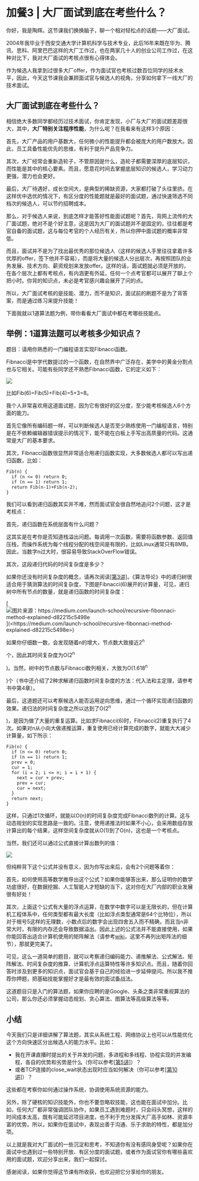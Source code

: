 # 加餐3 \| 大厂面试到底在考些什么？

你好，我是陶辉。这节课我们换换脑子，聊一个相对轻松点的话题——大厂面试。

2004年我毕业于西安交通大学计算机科学与技术专业，此后16年来既在华为、腾讯、思科、阿里巴巴这样的大厂工作过，也在两家几十人的创业公司工作过，在这种对比下，我对大厂面试的考核点很有心得体会。

作为候选人我拿到过很多大厂offer，作为面试官也考核过数百位同学的技术水平，因此，今天这节课我会兼顾面试官与候选人的视角，分享如何拿下一线大厂的技术面试。

## 大厂面试到底在考些什么？

相信绝大多数同学都经历过技术面试，你肯定发现，小厂与大厂的面试题差距很大，其中，**大厂特别关注程序性能**，为什么呢？在我看来有这样3个原因：

首先，大厂产品的用户基数大，任何微小的性能提升都会被庞大的用户数放大。因此，员工具备性能优先的思维，有利于提升产品竞争力。

其次，大厂经常会重新造轮子，不管原因是什么，造轮子都需要深厚的底层知识，而性能是其中的核心要素。而且，愿意花时间去掌握底层知识的候选人，学习动力更强，潜力也会更好。

最后，大厂待遇好，成长空间大，是典型的稀缺资源，大家都打破了头往里挤。在这样优中选优的情况下，有区分度的性能题就是最好的面试题，通过快速筛选不同档次的候选人，可以节约招聘成本。

<!-- [[[read_end]]] -->

那么，对于候选人来说，到底怎样才能答好性能面试题呢？首先，背网上流传的大厂面试题，绝对不是个好主意，这是因为大厂的面试题并不是固定的，往往都是考官自备的面试题，这与每位考官的个人经历有关，所以你押中面试题的概率非常低。

而且，面试并不是为了找出最优秀的那位候选人（这样的候选人手里往往拿着许多优厚的offer，签下他并不容易），而是将大量的候选人分出层次，再按照团队的业务发展、技术方向、薪资规划来发放offer。这样的话，面试题就必须是开放的，在各个层次上都有考核点，有内涵更有外延，任何一个点考官都可以展开了聊上个把小时。你背的知识点，未必是考官感兴趣会展开了问的点。

所以，大厂面试考核的是技能、潜力，而不是知识，面试前的刷题不是为了背答案，而是通过练习来提升技能！

下面我就以1道算法题为例，带你看看大厂面试中都在考哪些技能点。

## 举例：1道算法题可以考核多少知识点？

题目：请用你熟悉的一门编程语言实现Fibnacci函数。

Fibnacci是中学代数提过的一个函数，在自然界中广泛存在，美学中的黄金分割点也与它相关。可能有些同学还不熟悉Fibnacci函数，它的定义如下：

![](<https://static001.geekbang.org/resource/image/fc/03/fc992b73d1ac9c00d2a377a746f46803.png>)

比如Fib(6)=Fib(5)+Fib(4)=5+3=8。

我个人非常喜欢用这道面试题，因为它有很好的区分度，至少能考核候选人6个方面的能力。

首先它像所有编码题一样，可以判断候选人是否至少熟练使用一门编程语言，特别是在不依赖编辑器错误提示的情况下，能不能在白板上手写出高质量的代码。这通常是大厂的基本要求。

其次，Fibnacci函数很显然非常适合用递归函数实现，大多数候选人都可以写出递归函数，比如：

```
Fib(n) {
  if (n <= 0) return 0;
  if (n == 1) return 1;
  return Fib(n-1)+Fib(n-2);
}
```

我们可以看到递归函数其实并不难，然而面试官会很自然地追问2个问题，这才是考核点：

首先，递归函数在系统层面有什么问题？

这其实是在考你是否知道栈溢出问题。每调用一次函数，需要将函数参数、返回值压栈，而操作系统为每个线程分配的栈空间是有限的，比如Linux通常只有8MB。因此，当数字n过大时，很容易导致StackOverFlow错误。

其次，这段递归代码的时间复杂度是多少？

如果你还没有时间复杂度的概念，请再次阅读[[第3讲]](<https://time.geekbang.org/column/article/232351>)。《算法导论》中的递归树很适合用于猜测算法的时间复杂度，下图是Fibnacci(6)展开的计算量，可见，递归树中所有节点的数量，就是递归函数的时间复杂度：

[![](<https://static001.geekbang.org/resource/image/83/ca/83dd19f2399619474e6abb224714beca.png> "图片来源：https://medium.com/launch-school/recursive-fibonnaci-method-explained-d82215c5498e")](<https://medium.com/launch-school/recursive-fibonnaci-method-explained-d82215c5498e>)

如果你仔细数一数，会发现随着n的增大，节点数大致接近2<sup>n</sup>

 个，因此其时间复杂度为O(2<sup>n</sup>

)。当然，树中的节点数与Fibnacci数列相关，大致为O(1.618<sup>n</sup>

)个（书中还介绍了2种求解递归函数时间复杂度的方法：代入法和主定理，请参考书中第4章）。

最后，这道题还可以考察候选人能否运用逆向思维，通过一个循环实现递归函数的效果。递归法的时间复杂度之所以达到了O(2<sup>n</sup>

)，是因为做了大量的重复运算。比如求Fibnacci(6)时，Fibnacci(2)重复执行了4次。如果对n从小向大做递推运算，重复使用已经计算完成的数字，就能大大减少计算量，如下所示：

```
Fib(n) {
  if (n <= 0) return 0;
  if (n == 1) return 1;
  prev = 0;
  cur = 1;
  for (i = 2; i <= n; i = i + 1) {
    next = cur + prev;
    prev = cur;
    cur = next;
  }
  return next;
}
```

这样，只通过1次循环，就能以O(n)的时间复杂度完成Fibnacci数列的计算。这与动态规划的实现思路是一致的。注意，使用递推法时如果不小心，会采用数组存放计算出的每个结果，这样空间复杂度就从O(1)到了O(n)，这也是一个考核点。

当然，我们还可以通过公式直接计算出数列的值：

![](<https://static001.geekbang.org/resource/image/a3/f5/a3a4f74473a79053d8b6d32acb2f80f5.png>)

但纯粹背下这个公式并没有意义，因为你写出来后，会有2个问题等着你：

首先，如何使用高等数学推导出这个公式？如果你能够答出来，那么证明你的数学功底很好，在数据挖掘、人工智能人才短缺的当下，这对你在大厂内部的职业发展很有好处！

其次，上面这个公式有大量的浮点运算，在数学中数字可以是无限长的，但在计算机工程体系中，任何类型都有最大长度（比如浮点类型通常是64个比特位），所以对于根号5这样的无理数，小数点后的数字会出现四舍五入而不精确，而且当n非常大时，有限的内存还会导致数据溢出。因此上述的公式法并不能直接使用，如果你能回答出适合计算机使用的矩阵解法（请参考[wiki](<https://en.wikipedia.org/wiki/Fibonacci_number>)，这里不再列出矩阵法的细节），那就更完美了。

可见，这么一道简单的题目，就可以考察递归编码能力、递推解法、公式解法、矩阵解法、时间复杂度的推算、计算机浮点运算特性等许多知识点。而且，随着你回答时涉及到更多的知识点，面试官会基于自己的经验进一步延伸提问。所以我不推荐你押题，把基础技能掌握好才是最有效的面试备战法。

这道题目只是入门的算法题，如果你应聘的是Google、头条之类非常重视算法的公司，那么你还必须掌握动态规划、贪心算法、图算法等高级算法等等。

## 小结

今天我们只是详细讲解了算法题，其实从系统工程、网络协议上也可以从性能优化这个方向快速区分出候选人的能力水平。比如：

- 我在开课直播时提出的关于并发的问题，多进程和多线程、协程实现的并发编程，各自的优势和劣势是什么（你可以参考[[第5讲]](<https://time.geekbang.org/column/article/233629>)）？
- 或者TCP连接的close\_wait状态出现时应当如何解决（你可以参考[[第10讲]](<https://time.geekbang.org/column/article/238388>)）？

<!-- -->

这些都在考察你如何通过操作系统，协调使用系统资源的能力。

另外，除了硬核的知识技能外，你也不要忽略软技能，这也能在面试中加分。比如，任何大厂都非常强调团队协作，如果员工遇到难题时，只会闷头冥想，这样的时间成本太高，既有可能延迟项目进度，也不利于充分发挥大厂高手如林、资源丰富的优势。所以，如果你在面试中，表现出善于沟通、乐于求助的特性，都是加分项。

以上就是我对大厂面试的一些沉淀和思考，不知道你有没有感同身受呢？如果你在面试中也遇到过一些特别开放、有区分度的面试题，或者作为面试官你有哪些喜欢用的面试题，欢迎分享出来，我们一起探讨。

感谢阅读，如果你觉得这节课有所收获，也欢迎把它分享给你的朋友。

